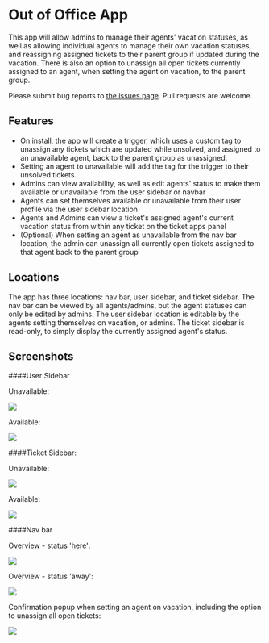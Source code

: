# Out of Office App

This app will allow admins to manage their agents' vacation statuses, as well as allowing individual agents to manage their own vacation statuses, and reassigning assigned tickets to their parent group if updated during the vacation.  There is also an option to unassign all open tickets currently assigned to an agent, when setting the agent on vacation, to the parent group.

Please submit bug reports to [the issues page](https://github.com/ZendeskES/out-of-office-app/issues). Pull requests are welcome.

## Features

* On install, the app will create a trigger, which uses a custom tag to unassign any tickets which are updated while unsolved, and assigned to an unavailable agent, back to the parent group as unassigned.  
* Setting an agent to unavailable will add the tag for the trigger to their unsolved tickets.  
* Admins can view availability, as well as edit agents' status to make them available or unavailable from the user sidebar or navbar
* Agents can set themselves available or unavailable from their user profile via the user sidebar location
* Agents and Admins can view a ticket's assigned agent's current vacation status from within any ticket on the ticket apps panel
* (Optional) When setting an agent as unavailable from the nav bar location, the admin can unassign all currently open tickets assigned to that agent back to the parent group

## Locations

The app has three locations: nav bar, user sidebar, and ticket sidebar.  The nav bar can be viewed by all agents/admins, but the agent statuses can only be edited by admins. The user sidebar location is editable by the agents setting themselves on vacation, or admins.  The ticket sidebar is read-only, to simply display the currently assigned agent's status. 

## Screenshots

####User Sidebar

Unavailable:

![](http://content.screencast.com/users/AdamLobb/folders/Jing/media/e33dc957-3513-4cd5-a23d-55312a97c599/00000975.png)

Available:

![](http://content.screencast.com/users/AdamLobb/folders/Jing/media/1f0d27ac-a745-4350-b2e1-fb7840d27e15/00000976.png)

####Ticket Sidebar:

Unavailable:

![](http://content.screencast.com/users/AdamLobb/folders/Jing/media/a42fa21e-b29a-4053-85cf-abf6fe70b1c7/00000978.png)

Available:

![](http://content.screencast.com/users/AdamLobb/folders/Jing/media/e18e2a60-fbf0-4370-87a2-bfe1b3a3b8cf/00000977.png)

####Nav bar

Overview - status 'here':

![](http://i.imgur.com/IhjI0uB.jpg?1?1534)

Overview - status 'away':

![](http://i.imgur.com/wMU7uNN.jpg?1?2511)

Confirmation popup when setting an agent on vacation, including the option to unassign all open tickets:

![](http://content.screencast.com/users/AdamLobb/folders/Jing/media/84be3332-b1dc-4aae-ab41-a09f848cf0db/00000973.png)
